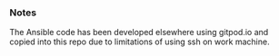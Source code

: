 ### Notes

The Ansible code has been developed elsewhere using gitpod.io and copied into this repo due to limitations of using ssh on work machine. 


